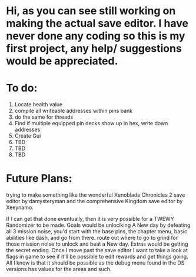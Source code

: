 # Hi, as you can see still working on making the actual save editor. I have never done any coding so this is my first project, any help/ suggestions would be appreciated. 

# To do: 
1. Locate health value
2. compile all writeable addresses within pins bank
3. do the same for threads
4. Find if multiple equipped pin decks show up in hex, write down addresses
5. Create Gui
6. TBD
7. TBD
8. TBD


# Future Plans:
trying to make something like the wonderful Xenoblade Chronicles 2 save editor by damysteryman and the comprehensive Kingdom save editor by Xeeynamo. 

If I can get that done eventually, then it is very possible for a TWEWY Randomizer to be made. Goals would be unloclking A  New day by defeating all 3 mission noise, you'd start with the base pins, the chapter menu, basic abilities like dash, and go from there. route out where to go to grind for those mission noise to unlock and beat a New day. Extras would be getting the secret ending. Once I move past the save editor I want to take a look at flags in game to see if it'll be possible to edit rewards and get things going. All I know is that it should be possible as the debug menu found in the DS versions has values for the areas and such. 
